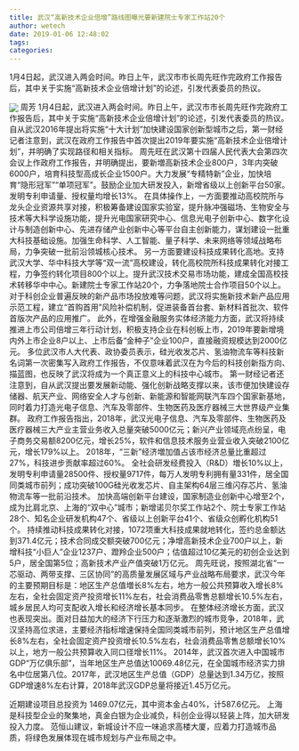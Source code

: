 ```yaml
---
title: 武汉“高新技术企业倍增”路线图曝光要新建院士专家工作站20个
author: wetech
date: 2019-01-06 12:48:02
tags: 
categories: 
---
```

1月4日起，武汉进入两会时间。昨日上午，武汉市市长周先旺作完政府工作报告后，其中关于实施“高新技术企业倍增计划”的论述，引发代表委员的热议。
<!-- more -->
<img align="center" border="0" src="https://imgcdn.yicai.com/uppics/images/2019/01/d2c1a497939325e87c2f3bcea008c8ed.jpg" />
周芳
1月4日起，武汉进入两会时间。昨日上午，武汉市市长周先旺作完政府工作报告后，其中关于实施“高新技术企业倍增计划”的论述，引发代表委员的热议。
自从武汉2016年提出将实施“十大计划”加快建设国家创新型城市之后，第一财经记者注意到，武汉在政府工作报告中首次提出2019年要实施“高新技术企业倍增计划”，并明确了实现路径和相关指标。
周先旺在武汉第十四届人民代表大会第四次会议上作政府工作报告，并明确提出，要新増高新技术企业800户，3年内突破6000户，培育科技型高成长企业1500户。大力发展“专精特新”企业，加快培育“隐形冠军”“单项冠军”。鼓励企业加大研发投入，新增省级以上创新平台50家。发明专利申请量、授权量均增长13%。
在具体操作上，一方面要推动高校院所与龙头企业资源共享对接，积极筹备建设国家实验室，提升脉冲强磁场、生物安全与技术等大科学设施功能，提升光电国家研究中心、信息光电子创新中心、数字化设计与制造创新中心、先进存储产业创新中心等平台自主创新能力，谋划建设一批重大科技基础设施。加强生命科学、人工智能、量子科学、未来网络等领域战略布局，力争突破一批前沿领城核心技术。
另一方面要建设科技成果转化高地。支持武汉大学、华中科技大学等“双一流”高校建设，转化高校院所科技成果转化对接工程，力争签约转化项目800个以上。提升武汉技术交易市场功能，建成全国高校技术转移华中中心。新建院士专家工作站20个，力争落地院士合作项目50个以上。
对于科创企业普遍反映的新产品市场投放难等问题，武汉将实施新技术新产品应用示范工程，建立“首购首用”风险补偿机制，促进装备首台套、新材料首批次、软件首版次产品的应用推广。
此外，在增强金融服务实体经济能力方面，武汉将持续推进上市公司倍增三年行动计划，积极支持企业在科创板上市，2019年要新增境内外上市企业8户以上、上市后备“金种子”企业100户，直接融资规模达到2000亿元。
多位武汉市人大代表、政协委员表示，硅光收发芯片、氢油物流车等科技新名词第一次密集写入政府工作报告，不仅意味着武汉在为今后的科技创新指方向、描蓝图，也反映了武汉将成为一个真正意义上的科技中心城市。
第一财经记者还注意到，自从武汉提出要发展新动能、强化创新战略支撑以来，该市便加快建设存储器、航天产业、网络安全人才与创新、新能源和智能网联汽车四个国家新基地，同时着力打造光电子信息、汽车及零部件、生物医药及医疗器械三大世界级产业集群。
政府工作报告指出，2018年，武汉光电子信息、汽车及零部件、生物医药及医疗器械三大产业主营业务收入总量突破5000亿元；新兴产业领域亮点纷呈，电子商务交易额8200亿元，增长25%，软件和信息技术服务业营业收入突破2100亿元，增长179%以上。
2018年，“三新”经济増加值占该市经济总量比重超过27%，科技进步贡献率超过60%。
全社会研发经费投入（R&D）増长10%以上，发明专利申请量28500件、授权量9717件，每万人发明专利拥有量331件，居全国同类城市前列；成功突破100G硅光收发芯片、自主架构64层三维闪存芯片、氢油物流车等一批前沿技术。
加快高端创新平台建设，国家制造业创新中心增至2个，成为比肩北京、上海的“双中心”城市；新增诺贝尔奖工作站2个、院士专家工作站28个、知名企业研发机构47个、省级以上创新平台41个、省级众创孵化机构51个。
持续推动科技成果转化对接，1072项重大科技成果就地转化，签约总金额达到371.4亿元；技术合同成交额突破700亿元；净增高新技术企业700户以上，新增科技“小巨人”企业1237户、蹬羚企业500户；估值超过10亿美元的初创企业达到5户，居全国第5位；高新技术产业产值突破1万亿元。
周先旺说，按照湖北省“一芯驱动、两带支撑、三区协同”的高质量发展区域与产业战略布局要求，武汉今年的主要预期目标是：地区生产总值増长8%左右，地方一般公共预算收入增长8%左右，全社会固定资产投资增长11%左右，社会消费品零售总额增长10.5%左右，城乡居民人均可支配收入增长和经济增长基本同步。
在整体经济增长方面，武汉也表现突出。面对日益加大的经济下行压力和逐渐激烈的城市竞争，2018年，武汉坚持高位求进，主要经济指标增速保持全国同类城市前列，预计地区生产总值增长8%左右，全社会固定资产投资增长10.5%左右，社会消费品零售总额增长10%以上，地方一般公共预算收入同口径增长11%。
2014年，武汉首次进入中国城市GDP“万亿俱乐部”，当年地区生产总值达10069.48亿元，在全国城市经济实力排名中位居第八位。2017年，武汉地区生产总值（GDP）总量达到1.34万亿，按照GDP增速8%左右计算，2018年武汉GDP总量将接近1.45万亿元。
 
 
近期建设项目总投资为 1469.07亿元，其中资本金占40%，计587.6亿元。
上海是科技型企业的聚集地，真金白银为企业减负，科创企业得以轻装上阵，加大研发投入力度。
范恒山建议，新城设计不应一味追求高楼大厦，应着力打造城市品质，将绿色发展体现在城市规划与产业布局之中。
